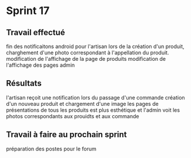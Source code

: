 # Sprint 17

## Travail effectué
fin des notificaitons android pour l'artisan
lors de la création d'un produit, charghement d'une photo correspondant à l'appellation du produit.
modification de l'affichage de la page de produits
modification de l'affichage des pages admin
## Résultats
l'artisan reçoit une notification lors du passage d'une commande
création d'un nouveau produit et chargement d'une image
les pages de présentations de tous les produits est plus esthétique et
l'admin voit les photos correspondants aux prouidts et aux commande

## Travail à faire au prochain sprint
préparation des postes pour le forum
